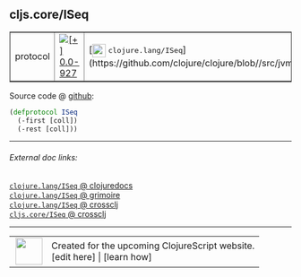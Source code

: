 ## cljs.core/ISeq



 <table border="1">
<tr>
<td>protocol</td>
<td><a href="https://github.com/cljsinfo/cljs-api-docs/tree/0.0-927"><img valign="middle" alt="[+] 0.0-927" title="Added in 0.0-927" src="https://img.shields.io/badge/+-0.0--927-lightgrey.svg"></a> </td>
<td>
[<img height="24px" valign="middle" src="http://i.imgur.com/1GjPKvB.png"> <samp>clojure.lang/ISeq</samp>](https://github.com/clojure/clojure/blob//src/jvm/clojure/lang/ISeq.java)
</td>
</tr>
</table>









Source code @ [github](https://github.com/clojure/clojurescript/blob/r1803/src/cljs/cljs/core.cljs#L199-L201):

```clj
(defprotocol ISeq
  (-first [coll])
  (-rest [coll]))
```

<!--
Repo - tag - source tree - lines:

 <pre>
clojurescript @ r1803
└── src
    └── cljs
        └── cljs
            └── <ins>[core.cljs:199-201](https://github.com/clojure/clojurescript/blob/r1803/src/cljs/cljs/core.cljs#L199-L201)</ins>
</pre>

-->

---



###### External doc links:

[`clojure.lang/ISeq` @ clojuredocs](http://clojuredocs.org/clojure.lang/ISeq)<br>
[`clojure.lang/ISeq` @ grimoire](http://conj.io/store/v1/org.clojure/clojure/1.7.0-beta3/clj/clojure.lang/ISeq/)<br>
[`clojure.lang/ISeq` @ crossclj](http://crossclj.info/fun/clojure.lang/ISeq.html)<br>
[`cljs.core/ISeq` @ crossclj](http://crossclj.info/fun/cljs.core.cljs/ISeq.html)<br>

---

 <table>
<tr><td>
<img valign="middle" align="right" width="48px" src="http://i.imgur.com/Hi20huC.png">
</td><td>
Created for the upcoming ClojureScript website.<br>
[edit here] | [learn how]
</td></tr></table>

[edit here]:https://github.com/cljsinfo/cljs-api-docs/blob/master/cljsdoc/cljs.core_ISeq.cljsdoc
[learn how]:https://github.com/cljsinfo/cljs-api-docs/wiki/cljsdoc-files

<!--

This information was too distracting to show to readers, but I'll leave it
commented here since it is helpful to:

- pretty-print the data used to generate this document
- and show how to retrieve that data



The API data for this symbol:

```clj
{:ns "cljs.core",
 :name "ISeq",
 :history [["+" "0.0-927"]],
 :type "protocol",
 :full-name-encode "cljs.core_ISeq",
 :source {:code "(defprotocol ISeq\n  (-first [coll])\n  (-rest [coll]))",
          :title "Source code",
          :repo "clojurescript",
          :tag "r1803",
          :filename "src/cljs/cljs/core.cljs",
          :lines [199 201]},
 :methods [{:name "-first", :signature ["[coll]"], :docstring nil}
           {:name "-rest", :signature ["[coll]"], :docstring nil}],
 :full-name "cljs.core/ISeq",
 :clj-symbol "clojure.lang/ISeq"}

```

Retrieve the API data for this symbol:

```clj
;; from Clojure REPL
(require '[clojure.edn :as edn])
(-> (slurp "https://raw.githubusercontent.com/cljsinfo/cljs-api-docs/catalog/cljs-api.edn")
    (edn/read-string)
    (get-in [:symbols "cljs.core/ISeq"]))
```

-->
